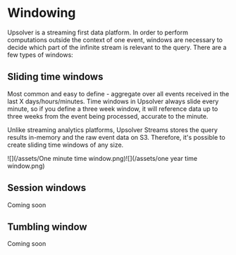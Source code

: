 # Windowing

Upsolver is a streaming first data platform. In order to perform computations outside the context of one event, windows are necessary to decide which part of the infinite stream is relevant to the query. There are a few types of windows:

## Sliding time windows

Most common and easy to define - aggregate over all events received in the last X days/hours/minutes. Time windows in Upsolver always slide every minute, so if you define a three week window, it will reference data up to three weeks from the event being processed, accurate to the minute.

Unlike streaming analytics platforms, Upsolver Streams stores the query results in-memory and the raw event data on S3. Therefore, it's possible to create sliding time windows of any size.

![](/assets/One minute time window.png)![](/assets/one year time window.png)

## Session windows

Coming soon

## Tumbling window

Coming soon

